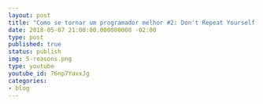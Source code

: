 ```yaml
---
layout: post
title: "Como se tornar um programador melhor #2: Don't Repeat Yourself (DRY)"
date: 2018-05-07 21:00:00.000000000 -02:00
type: post
published: true
status: publish
img: 5-reasons.png
type: youtube
youtube_id: 76np7YavxJg
categories:
- blog
---
```

